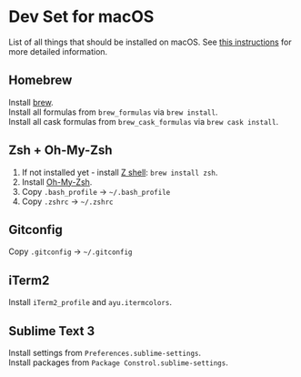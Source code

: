 # Dev Set for macOS
List of all things that should be installed on macOS. See [this instructions](https://sourabhbajaj.com/mac-setup/) for more detailed information.

## Homebrew
Install [brew](https://brew.sh).  
Install all formulas from `brew_formulas` via `brew install`.  
Install all cask formulas from `brew_cask_formulas` via `brew cask install`.


## Zsh + Oh-My-Zsh
1. If not installed yet - install [Z shell](http://zsh.sourceforge.net): `brew install zsh`.
2. Install [Oh-My-Zsh](https://ohmyz.sh).
3. Copy `.bash_profile` -> `~/.bash_profile`
4. Copy `.zshrc` -> `~/.zshrc`

## Gitconfig
Copy `.gitconfig` -> `~/.gitconfig`

## iTerm2 
Install `iTerm2_profile` and `ayu.itermcolors`.

## Sublime Text 3  
Install settings from `Preferences.sublime-settings`.  
Install packages from `Package Constrol.sublime-settings`.
